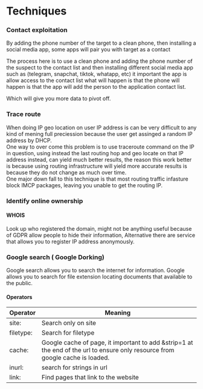 # Techniques

### Contact exploitation

By adding the phone number of the target to a clean phone, then installing a social media app, some apps will pair you with target as a contact

The process here is to use a clean phone and adding the phone number of the suspect to the contact list and then installing different social media app such as (telegram, snapchat, tiktok, whatapp, etc) it important the app is allow access to the contact list what will happen is that the phone will happen is that the app will add the person to the application contact list.

Which will give you more data to pivot off.

### Trace route

When doing IP geo location on user IP address is can be very difficult to any kind of mening full preciession because the user get assinged a random IP address by DHCP.\
One way to over come this problem is to use traceroute command on the IP in question, using instead the last routing hop and geo locate on that IP address instead, can yield much better results, the reason this work better is because using routing infrastructure will yield more accurate results is because they do not change as much over time.\
One major down fall to this technique is that most routing traffic infasture block IMCP packages, leaving you unable to get the routing IP.

### Identify online ownership

#### WHOIS

Look up who registered the domain, might not be anything useful because of GDPR allow people to hide their information, Alternative there are service that allows you to register IP address anonymously.

### Google search ( Google Dorking)

Google search allows you to search the internet for information. Google allows you to search for file extension locating documents that available to the public.

#### Operators

| Operator  | Meaning                                                                                                                        |
| --------- | ------------------------------------------------------------------------------------------------------------------------------ |
| site:     | Search only on site                                                                                                            |
| filetype: | Search for filetype                                                                                                            |
| cache:    | Google cache of page, it important to add \&strip=1 at the end of the url to ensure only resource from google cache is loaded. |
| inurl:    | search for strings in url                                                                                                      |
| link:     | Find pages that link to the website                                                                                            |
